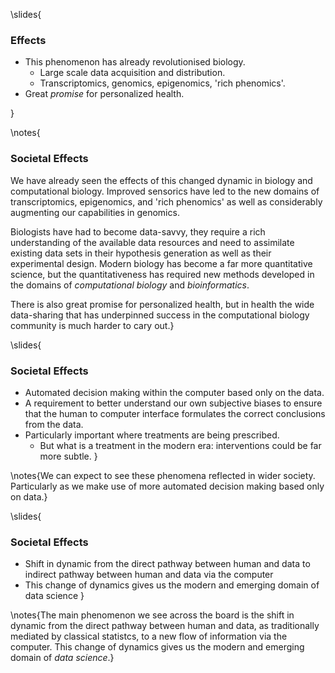 
\slides{
### Effects

* This phenomenon has already revolutionised biology.
    * Large scale data acquisition and distribution.
    * Transcriptomics, genomics, epigenomics, 'rich phenomics'.
* Great *promise* for personalized health.


}

\notes{
### Societal Effects

We have already seen the effects of this changed dynamic in biology and computational biology. Improved sensorics have led to the new domains of transcriptomics, epigenomics, and 'rich phenomics' as well as considerably augmenting our capabilities in genomics. 

Biologists have had to become data-savvy, they require a rich understanding of the available data resources and need to assimilate existing data sets in their hypothesis generation as well as their experimental design. Modern biology has become a far more quantitative science, but the quantitativeness has required new methods developed in the domains of *computational biology* and *bioinformatics*.

There is also great promise for personalized health, but in health the wide data-sharing that has underpinned success in the computational biology community is much harder to cary out.} 


\slides{
### Societal Effects

* Automated decision making within the computer based only on the data.
* A requirement to better understand our own subjective biases to ensure that the human to computer interface formulates the correct conclusions from the data.
* Particularly important where treatments are being prescribed.
    * But what is a treatment in the modern era: interventions could be far more subtle.
}

\notes{We can expect to see these phenomena reflected in wider society. Particularly as we make use of more automated decision making based only on data.}

\slides{
### Societal Effects

* Shift in dynamic from the direct pathway between human and data to indirect pathway between human and data via the computer
* This change of dynamics gives us the modern and emerging domain of data science
}

\notes{The main phenomenon we see across the board is the shift in dynamic from the direct pathway between human and data, as traditionally mediated by classical statistcs, to a new flow of information via the computer. This change of dynamics gives us the modern and emerging domain of *data science*.}
